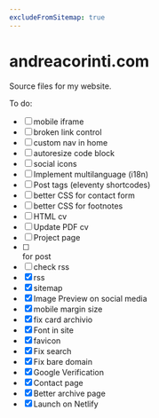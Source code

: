 ```yaml
---
excludeFromSitemap: true
---
```


# andreacorinti.com

Source files for my website.

To do:

- [ ] mobile iframe
- [ ] broken link control
- [ ] custom nav in home
- [ ] autoresize code block
- [ ] social icons
- [ ] Implement multilanguage (i18n)
- [ ] Post tags (eleventy shortcodes)
- [ ] better CSS for contact form
- [ ] better CSS for footnotes
- [ ] HTML cv
- [ ] Update PDF cv
- [ ] Project page
- [ ] <div lang="it-IT" xml:lang="it-IT"> for post
- [ ] check rss
- [x] rss
- [x] sitemap
- [x] Image Preview on social media
- [x] mobile margin size
- [x] fix card archivio
- [x] Font in site
- [x] favicon
- [x] Fix search
- [x] Fix bare domain
- [x] Google Verification
- [x] Contact page
- [x] Better archive page
- [x] Launch on Netlify
